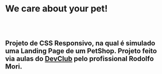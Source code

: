 <h1>We care about your pet!</h1>
<br>
<br>
<h2>Projeto de CSS Responsivo, na qual é simulado uma Landing Page de um PetShop. Projeto feito via aulas do <a href="https://rodolfomori.com.br/devclub/">DevClub</a> pelo profissional Rodolfo Mori.</h2>
